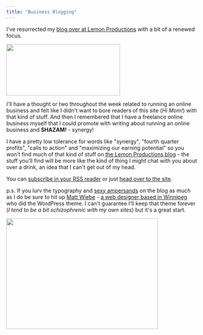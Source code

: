 ```yaml
---
title: "Business Blogging"
---
```

<p>I've resurrected my <a href="https://blog.lemonproductions.ca">blog over at Lemon Productions</a> with a bit of a renewed focus.</p>
<p><img src="https://chrisenns.com/wp-content/uploads/2010/08/bloglemonproductions-300x136.png" alt="" title="Lemon Productions Blog" width="300" height="136" class="aligncenter size-medium wp-image-12345" /></p>
<p>I'll have a thought or two throughout the week related to running an online business and felt like I didn't want to bore readers of this site (<em>Hi Mom!</em>) with that kind of stuff.  And then I remembered that I have a freelance online business myself that I could promote with writing about running an online business and <strong>SHAZAM!</strong> - synergy!</p>
<p>I have a pretty low tolerance for words like "synergy", "fourth quarter profits", "calls to action" and "maximizing our earning potential" so you won't find much of that kind of stuff on <a href="https://blog.lemonproductions.ca">the Lemon Productions blog</a> - the stuff you'll find will be more like the kind of thing I might chat with you about over a drink, an idea that I can't get out of my head.</p>
<p>You can <a href="https://feeds.feedburner.com/lemonproductionsblog">subscribe in your RSS reader</a> or just <a href="https://blog.lemonproductions.ca">head over to the site</a>.</p>
<p>p.s.  If you lurv the typography and <a href="https://shop.simplebits.com/product/ampersandwich-tee">sexy ampersands</a> on the blog as much as I do be sure to hit up <a href="https://twitter.com/mattwiebe">Matt Wiebe</a> - <a href="https://somadesign.ca/">a web designer based in Winnipeg</a> who did the WordPress theme.  I can't guarantee I'll keep that theme forever (<em>I tend to be a bit schizophrenic with my own sites</em>) but it's a great start.</p>
<p><img src="https://chrisenns.com/wp-content/uploads/2010/08/blogtypography.png" alt="" title="Blog Typography" width="400" height="293" class="aligncenter size-full wp-image-12357" /></p>
